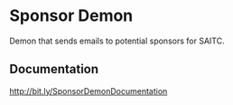 # Sponsor Demon
Demon that sends emails to potential sponsors for SAITC.

## Documentation
http://bit.ly/SponsorDemonDocumentation